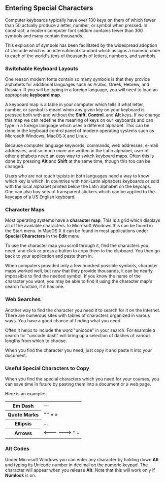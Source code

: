 ## Entering Special Characters

Computer keyboards typically have over 100 keys on them of which fewer than 50
actually produce a letter, number, or symbol when pressed. In constract, a
modern computer font seldom contains fewer than 300 symbols and many contain
thousands. 

This explosion of symbols has been facilitated by the widespread adoption of
Unicode which is an international standard which assigns a numeric code to each
of the world's tens of thousands of letters, numbers, and symbols.

### Switchable Keyboard Layouts

One reason modern fonts contain so many symbols is that they provide alphabets
for additional languages such as Arabic, Greek, Hebrew, and Russian. If you
will be typing in a foreign language, you will need to load an appropriate
**keyboard map**.

A keyboard map is a table in your computer which tells it what letter, number,
or symbol is meant when any given key on your keyboard is pressed both with and 
without the **Shift**, **Control**, and **Alt** keys. If we change this
map we can redefine the meaning of keys on our keyboards and can type in a
foreign language which uses a different alphabet. This can be done in the
keyboard control panel of modern operating systems such as Microsoft Windows,
MacOS X and Linux.

Because computer language keywords, commands, web addresses, e-mail addresses,
and so much more are written in the Latin alphabet, user of other alphabets
need an easy way to switch keyboard maps. Often this is done by pressing
**Alt** and **Shift** at the same time, though this too can be changed.

Users who are not touch typists in both languages need a way to know which
key is which. In countries with non-Latin alphabets keyboards or sold with
the local alphabet printed below the Latin alphabet on the keycaps. One can
also buy sets of transparent stickers which can be applied to the keycaps
of a US English keyboard.

### Character Maps

Most operating systems have a **character map**. This is a grid which
displays all of the available characters. In Microsoft Windows this can
be found in the Start menu. In MacOS X it can be found in most applications
under **Special Characters** in the **Edit** menu.

To use the character map you scroll through it, find the characters you need,
and click or press a button to copy them to the clipboard. You then go
back to your application and paste them in.

When computers provided only a few hundred possible symbols, character maps
worked well, but now that they provide thousands, it can be nearly impossible
to find the needed symbol. If you know the name of the character you want,
you may be able to find it using the character map's search function, if it
has one.

### Web Searches

Another way to find the character you need it to search for it on the Internet.
There are numerous sites with tables of characters organized in varous ways.
You have a good chance of finding what you need.

Often it helps to include the word "unicode" in your search. For example a
search for "unicode dash" will bring up a selection of dashes of various lengths
from which to choose.

When you find the character you need, just copy it and paste it into your document.

### Useful Special Characters to Copy

When you find the special characters which you need for your courses, you
can save time in future by pasting them into a document or a web page.

Here is an example:

<table>
<tr><th>Em Dash</th><td>—</td></tr>
<tr><th>Quote Marks</th><td>“ ” « »</td></tr>
<tr><th>Ellipsis</th><td>…</td></tr>
<tr><th>Arrows</th><td>🡐 🡒 🡑 🡓</td></tr>
</table>

### Alt Codes

Under Microsoft Windows you can enter any character by holding down **Alt**
and typing its Unicode number in decimal on the numeric keypad. The
character will appear when you release **Alt**. Note that this will
work only if **Numlock** is on.

